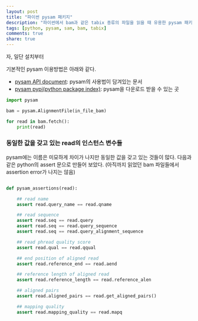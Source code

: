 ```yaml
---
layout: post
title: "파이썬 pysam 패키지"
description: "파이썬에서 bam과 같은 tabix 종류의 파일을 읽을 때 유용한 pysam 패키지의 사용법에 대해 알아봅니다."
tags: [python, pysam, sam, bam, tabix]
comments: true
share: true
---
```


자, 일단 설치부터

기본적인 pysam 이용방법은 아래와 같다.


* [pysam API document](http://pysam.readthedocs.io/en/latest/api.html): pysam의 사용법이 담겨있는 문서
* [pysam pypi(python package index)](https://pypi.python.org/pypi/pysam): pysam을 다운로드 받을 수 있는 곳


```python
import pysam

bam = pysam.AlignmentFile(in_file_bam)

for read in bam.fetch():
    print(read)
```




### 동일한 값을 갖고 있는 read의 인스턴스 변수들

pysam에는 이름은 미묘하게 차이가 나지만 동일한 값을 갖고 있는 것들이 많다. 다음과 같은 python의 assert 문으로 만들어 보았다. (아직까지 읽었던 bam 파일들에서 assertion error가 나지는 않음)

```python

def pysam_assertions(read):

    ## read name
    assert read.query_name == read.qname

    ## read sequence
    assert read.seq == read.query
    assert read.seq == read.query_sequence
    assert read.seq == read.query_alignment_sequence

    ## read phread quality score
    assert read.qual == read.qqual

    ## end position of aligned read
    assert read.reference_end == read.aend

    ## reference length of aligned read
    assert read.reference_length == read.reference_alen

    ## aligned pairs
    assert read.aligned_pairs == read.get_aligned_pairs()

    ## mapping quality
    assert read.mapping_quality == read.mapq
    
```